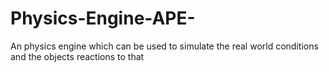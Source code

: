 # Physics-Engine-APE-
An physics engine which can be used to simulate the real world conditions and the objects reactions to that
